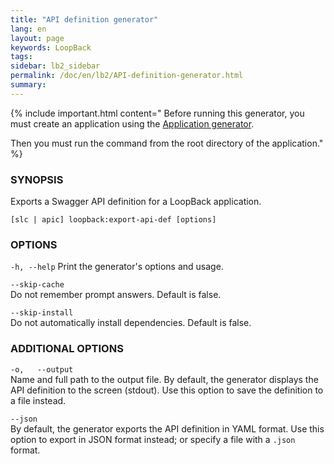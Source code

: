 ```yaml
---
title: "API definition generator"
lang: en
layout: page
keywords: LoopBack
tags:
sidebar: lb2_sidebar
permalink: /doc/en/lb2/API-definition-generator.html
summary:
---
```


{% include important.html content="
Before running this generator, you must create an application using the [Application generator](Application-generator.html).

Then you must run the command from the root directory of the application."
%}

### SYNOPSIS

Exports a Swagger API definition for a LoopBack application.

```shell
[slc | apic] loopback:export-api-def [options]
```

### OPTIONS

`-h, --help`
Print the generator's options and usage.

`--skip-cache`  
Do not remember prompt answers. Default is false.

`--skip-install`  
Do not automatically install dependencies. Default is false.

### ADDITIONAL OPTIONS

`-o,   --output`  
Name and full path to the output file. By default, the generator displays the API definition to the screen (stdout). Use this option to save the definition to a file instead.

`--json`  
By default, the generator exports the API definition in YAML format. Use this option to export in JSON format instead; or specify a file with a `.json` format.
